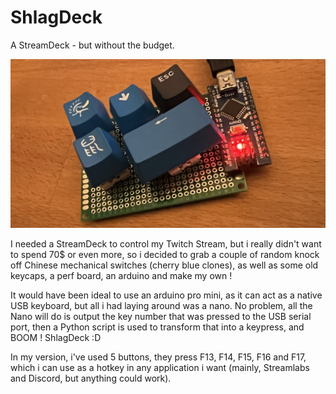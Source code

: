 # ShlagDeck
A StreamDeck - but without the budget.

![Picture of the ShlagDeck in action](/shlagdeck.JPEG)

I needed a StreamDeck to control my Twitch Stream, but i really didn't want to spend 70$ or even more, so i decided to grab a couple of random knock off Chinese mechanical switches (cherry blue clones), as well as some old keycaps, a perf board, an arduino and make my own !

It would have been ideal to use an arduino pro mini, as it can act as a native USB keyboard, but all i had laying around was a nano. No problem, all the Nano will do is output the key number that was pressed to the USB serial port, then a Python script is used to transform that into a keypress, and BOOM ! ShlagDeck :D

In my version, i've used 5 buttons, they press F13, F14, F15, F16 and F17, which i can use as a hotkey in any application i want (mainly, Streamlabs and Discord, but anything could work).
